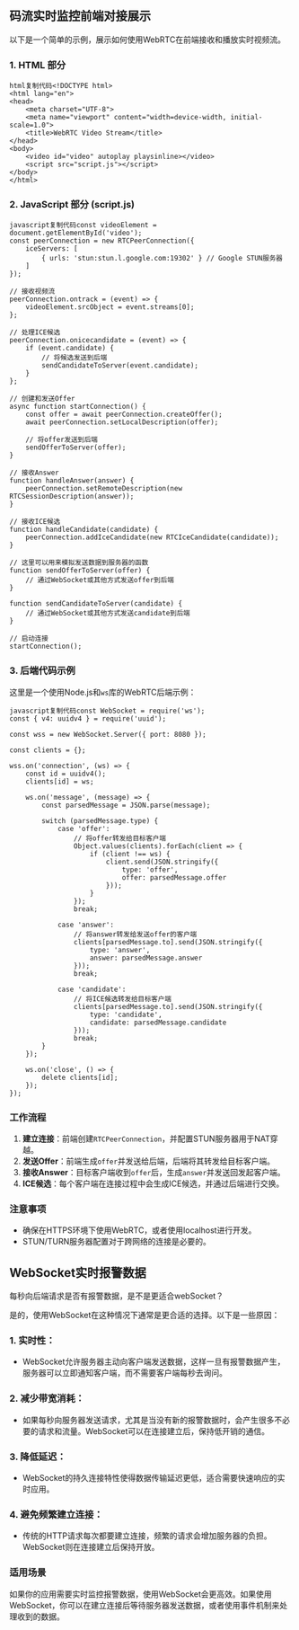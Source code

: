 ## 码流实时监控前端对接展示

以下是一个简单的示例，展示如何使用WebRTC在前端接收和播放实时视频流。

### 1. HTML 部分

```
html复制代码<!DOCTYPE html>
<html lang="en">
<head>
    <meta charset="UTF-8">
    <meta name="viewport" content="width=device-width, initial-scale=1.0">
    <title>WebRTC Video Stream</title>
</head>
<body>
    <video id="video" autoplay playsinline></video>
    <script src="script.js"></script>
</body>
</html>
```

### 2. JavaScript 部分 (script.js)

```
javascript复制代码const videoElement = document.getElementById('video');
const peerConnection = new RTCPeerConnection({
    iceServers: [
        { urls: 'stun:stun.l.google.com:19302' } // Google STUN服务器
    ]
});

// 接收视频流
peerConnection.ontrack = (event) => {
    videoElement.srcObject = event.streams[0];
};

// 处理ICE候选
peerConnection.onicecandidate = (event) => {
    if (event.candidate) {
        // 将候选发送到后端
        sendCandidateToServer(event.candidate);
    }
};

// 创建和发送Offer
async function startConnection() {
    const offer = await peerConnection.createOffer();
    await peerConnection.setLocalDescription(offer);
    
    // 将offer发送到后端
    sendOfferToServer(offer);
}

// 接收Answer
function handleAnswer(answer) {
    peerConnection.setRemoteDescription(new RTCSessionDescription(answer));
}

// 接收ICE候选
function handleCandidate(candidate) {
    peerConnection.addIceCandidate(new RTCIceCandidate(candidate));
}

// 这里可以用来模拟发送数据到服务器的函数
function sendOfferToServer(offer) {
    // 通过WebSocket或其他方式发送offer到后端
}

function sendCandidateToServer(candidate) {
    // 通过WebSocket或其他方式发送candidate到后端
}

// 启动连接
startConnection();
```

### 3. 后端代码示例

这里是一个使用Node.js和`ws`库的WebRTC后端示例：

```
javascript复制代码const WebSocket = require('ws');
const { v4: uuidv4 } = require('uuid');

const wss = new WebSocket.Server({ port: 8080 });

const clients = {};

wss.on('connection', (ws) => {
    const id = uuidv4();
    clients[id] = ws;

    ws.on('message', (message) => {
        const parsedMessage = JSON.parse(message);

        switch (parsedMessage.type) {
            case 'offer':
                // 将offer转发给目标客户端
                Object.values(clients).forEach(client => {
                    if (client !== ws) {
                        client.send(JSON.stringify({
                            type: 'offer',
                            offer: parsedMessage.offer
                        }));
                    }
                });
                break;

            case 'answer':
                // 将answer转发给发送offer的客户端
                clients[parsedMessage.to].send(JSON.stringify({
                    type: 'answer',
                    answer: parsedMessage.answer
                }));
                break;

            case 'candidate':
                // 将ICE候选转发给目标客户端
                clients[parsedMessage.to].send(JSON.stringify({
                    type: 'candidate',
                    candidate: parsedMessage.candidate
                }));
                break;
        }
    });

    ws.on('close', () => {
        delete clients[id];
    });
});
```

### 工作流程

1. **建立连接**：前端创建`RTCPeerConnection`，并配置STUN服务器用于NAT穿越。
2. **发送Offer**：前端生成`offer`并发送给后端，后端将其转发给目标客户端。
3. **接收Answer**：目标客户端收到`offer`后，生成`answer`并发送回发起客户端。
4. **ICE候选**：每个客户端在连接过程中会生成ICE候选，并通过后端进行交换。

### 注意事项

- 确保在HTTPS环境下使用WebRTC，或者使用localhost进行开发。
- STUN/TURN服务器配置对于跨网络的连接是必要的。



## WebSocket实时报警数据

每秒向后端请求是否有报警数据，是不是更适合webSocket？

是的，使用WebSocket在这种情况下通常是更合适的选择。以下是一些原因：

### 1. **实时性**：

- WebSocket允许服务器主动向客户端发送数据，这样一旦有报警数据产生，服务器可以立即通知客户端，而不需要客户端每秒去询问。

### 2. **减少带宽消耗**：

- 如果每秒向服务器发送请求，尤其是当没有新的报警数据时，会产生很多不必要的请求和流量。WebSocket可以在连接建立后，保持低开销的通信。

### 3. **降低延迟**：

- WebSocket的持久连接特性使得数据传输延迟更低，适合需要快速响应的实时应用。

### 4. **避免频繁建立连接**：

- 传统的HTTP请求每次都要建立连接，频繁的请求会增加服务器的负担。WebSocket则在连接建立后保持开放。

### 适用场景

如果你的应用需要实时监控报警数据，使用WebSocket会更高效。如果使用WebSocket，你可以在建立连接后等待服务器发送数据，或者使用事件机制来处理收到的数据。